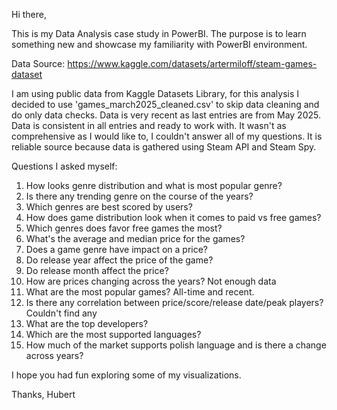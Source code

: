 Hi there,

This is my Data Analysis case study in PowerBI. The purpose is to learn something new and showcase my familiarity with PowerBI environment. 

Data Source: 
https://www.kaggle.com/datasets/artermiloff/steam-games-dataset

I am using public data from Kaggle Datasets Library, for this analysis I decided to use 'games_march2025_cleaned.csv' to skip data cleaning and do only data checks.
Data is very recent as last entries are from May 2025. Data is consistent in all entries and ready to work with. It wasn't as comprehensive as I would like to, I couldn't answer all of my questions. 
It is reliable source because data is gathered using Steam API and Steam Spy.

Questions I asked myself:
1. How looks genre distribution and what is most popular genre?
2. Is there any trending genre on the course of the years?
3. Which genres are best scored by users?
4. How does game distribution look when it comes to paid vs free games?
5. Which genres does favor free games the most?
6. What's the average and median price for the games?
7. Does a game genre have impact on a price?
8. Do release year affect the price of the game?
9. Do release month affect the price?
10. How are prices changing across the years? Not enough data
11. What are the most popular games? All-time and recent.
12. Is there any correlation between price/score/release date/peak players? Couldn't find any
13. What are the top developers?
14. Which are the most supported languages?
15. How much of the market supports polish language and is there a change across years?

I hope you had fun exploring some of my visualizations.

Thanks,
Hubert

